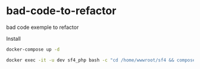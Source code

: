 # bad-code-to-refactor
bad code exemple to refactor

Install 

```bash
docker-compose up -d

docker exec -it -u dev sf4_php bash -c "cd /home/wwwroot/sf4 && composer install && bin/console c:c"
```
